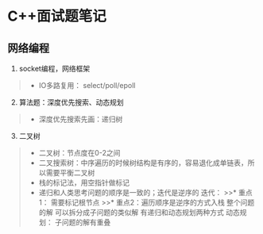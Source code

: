 # C++面试题笔记

## 网络编程
  1. socket编程，网络框架
   
  >* IO多路复用： select/poll/epoll
   
  2. 算法题：深度优先搜索、动态规划
  
  >* 深度优先搜索先画：递归树

  3. 二叉树
  >* 二叉树：节点度在0-2之间
  >* 二叉搜索树：中序遍历的时候树结构是有序的，容易退化成单链表，所以需要平衡二叉树
  >* 栈的标记法，用空指针做标记
  >* 递归和人类思考问题的顺序是一致的；迭代是逆序的
    迭代：
       >>* 重点1： 需要标记根节点
       >>* 重点2：遍历顺序是逆序的方式入栈
    整个问题的解 可以拆分成子问题的类似解
    有递归和动态规划两种方式
    动态规划： 子问题的解有重叠